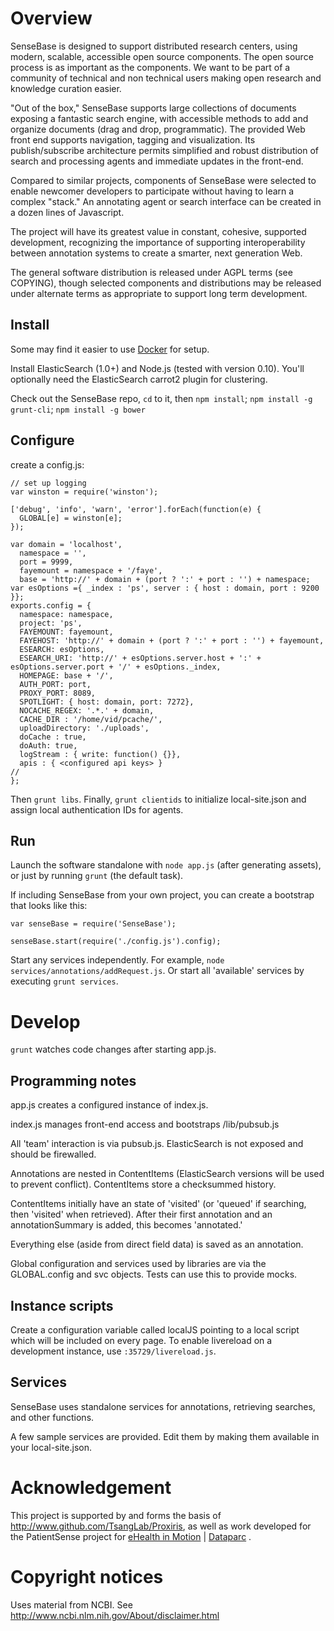 
# Overview

SenseBase is designed to support distributed research centers, using modern, scalable, accessible open source components. The open source process is as important as the components.
We want to be part of a community of technical and non technical users making open research and knowledge curation easier.

"Out of the box," SenseBase supports large collections of documents exposing a fantastic search engine, with accessible methods to add and organize documents (drag and drop, programmatic).
The provided Web front end supports navigation, tagging and visualization. Its publish/subscribe architecture permits simplified and robust distribution of search and processing
agents and immediate updates in the front-end.

Compared to similar projects, components of SenseBase were selected to enable newcomer developers to participate without having to learn a complex "stack." An annotating agent or search
interface can be created in a dozen lines of Javascript.

The project will have its greatest value in constant, cohesive, supported development, recognizing the importance of supporting interoperability between annotation systems
to create a smarter, next generation Web.

The general software distribution is released under AGPL terms (see COPYING), though selected components and distributions may be released under alternate terms as appropriate to support long term development.

## Install

Some may find it easier to use [Docker](https://github.com/vid/SenseBase_docker) for setup.

Install ElasticSearch (1.0+) and Node.js (tested with version 0.10). You'll optionally need the ElasticSearch carrot2 plugin for clustering.

Check out the SenseBase repo, `cd` to it, then `npm install`; `npm install -g grunt-cli`; `npm install -g bower`

## Configure

create a config.js:

	// set up logging
	var winston = require('winston');

	['debug', 'info', 'warn', 'error'].forEach(function(e) {
	  GLOBAL[e] = winston[e];
	});

	var domain = 'localhost',
	  namespace = '',
	  port = 9999,
	  fayemount = namespace + '/faye',
	  base = 'http://' + domain + (port ? ':' + port : '') + namespace;
	var esOptions ={ _index : 'ps', server : { host : domain, port : 9200 }};
	exports.config = {
	  namespace: namespace,
	  project: 'ps',
	  FAYEMOUNT: fayemount,
	  FAYEHOST: 'http://' + domain + (port ? ':' + port : '') + fayemount,
	  ESEARCH: esOptions,
	  ESEARCH_URI: 'http://' + esOptions.server.host + ':' + esOptions.server.port + '/' + esOptions._index,
	  HOMEPAGE: base + '/',
	  AUTH_PORT: port,
	  PROXY_PORT: 8089,
	  SPOTLIGHT: { host: domain, port: 7272},
	  NOCACHE_REGEX: '.*.' + domain,
	  CACHE_DIR : '/home/vid/pcache/',
	  uploadDirectory: './uploads',
	  doCache : true,
	  doAuth: true,
	  logStream : { write: function() {}},
	  apis : { <configured api keys> }
	//
	};

Then `grunt libs`. Finally, `grunt clientids` to initialize local-site.json and assign local authentication IDs for agents.

## Run

Launch the software standalone with `node app.js` (after generating assets), or just by running `grunt` (the default task).

If including SenseBase from your own project, you can create a bootstrap that looks like this:

    var senseBase = require('SenseBase');

    senseBase.start(require('./config.js').config);

Start any services independently. For example, `node services/annotations/addRequest.js`. Or start all 'available' services by
executing `grunt services`.

# Develop

`grunt` watches code changes after starting app.js.

## Programming notes

app.js creates a configured instance of index.js.

index.js manages front-end access and bootstraps /lib/pubsub.js

All 'team' interaction is via pubsub.js. ElasticSearch is not exposed and should be firewalled.

Annotations are nested in ContentItems (ElasticSearch versions will be used to prevent conflict). ContentItems store a checksummed history.

ContentItems initially have an state of 'visited' (or 'queued' if searching, then 'visited' when retrieved). After their first annotation and an annotationSummary is added, this becomes 'annotated.'

Everything else (aside from direct field data) is saved as an annotation.

Global configuration and services used by libraries are via the GLOBAL.config and svc objects. Tests can use this to provide mocks.

## Instance scripts

Create a configuration variable called localJS pointing to a local script which will be included on every page. To enable livereload on a development instance, use `:35729/livereload.js`.

## Services

SenseBase uses standalone services for annotations, retrieving searches, and other functions.

A few sample services are provided. Edit them by making them available in your local-site.json.

# Acknowledgement

This project is supported by and forms the basis of http://www.github.com/TsangLab/Proxiris, as well as work developed for the PatientSense project for [eHealth in Motion](http://www.ehealthinmotion.com) | [Dataparc](http://www.dataparc.com/) .

# Copyright notices

Uses material from NCBI. See http://www.ncbi.nlm.nih.gov/About/disclaimer.html
